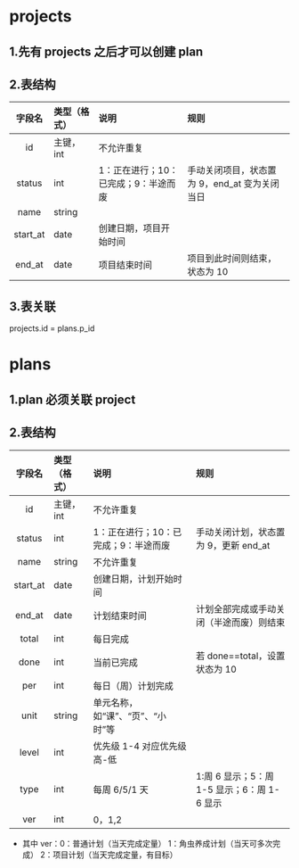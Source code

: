 # projects

## 1.先有 projects 之后才可以创建 plan

## 2.表结构

|  字段名  | 类型（格式） | 说明                                 | 规则                                          |
| :------: | :----------- | :----------------------------------- | :-------------------------------------------- |
|    id    | 主键，int    | 不允许重复                           |                                               |
|  status  | int          | 1：正在进行；10：已完成；9：半途而废 | 手动关闭项目，状态置为 9，end_at 变为关闭当日 |
|   name   | string       |                                      |                                               |
| start_at | date         | 创建日期，项目开始时间               |                                               |
|  end_at  | date         | 项目结束时间                         | 项目到此时间则结束，状态为 10                 |

## 3.表关联

projects.id = plans.p_id

# plans

## 1.plan 必须关联 project

## 2.表结构

|  字段名  | 类型（格式） | 说明                                 | 规则                                        |
| :------: | :----------- | :----------------------------------- | :------------------------------------------ |
|    id    | 主键，int    | 不允许重复                           |                                             |
|  status  | int          | 1：正在进行；10：已完成；9：半途而废 | 手动关闭计划，状态置为 9，更新 end_at       |
|   name   | string       | 不允许重复                           |                                             |
| start_at | date         | 创建日期，计划开始时间               |                                             |
|  end_at  | date         | 计划结束时间                         | 计划全部完成或手动关闭（半途而废）则结束    |
|  total   | int          | 每日完成                             |                                             |
|   done   | int          | 当前已完成                           | 若 done==total，设置状态为 10               |
|   per    | int          | 每日（周）计划完成                   |                                             |
|   unit   | string       | 单元名称，如“课”、“页”、“小时”等     |                                             |
|  level   | int          | 优先级 1-4 对应优先级高-低           |                                             |
|   type   | int          | 每周 6/5/1 天                        | 1:周 6 显示；5：周 1-5 显示；6：周 1-6 显示 |
|   ver    | int          | 0，1,2                               |                                             |

- 其中 ver：0：普通计划（当天完成定量） 1：角虫养成计划（当天可多次完成） 2：项目计划（当天完成定量，有目标）

